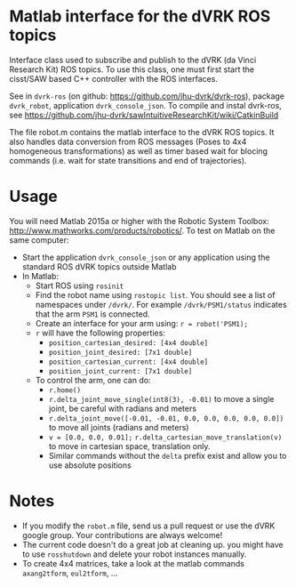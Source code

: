 Matlab interface for the dVRK ROS topics
========================================

Interface class used to subscribe and publish to the dVRK (da Vinci Research Kit) ROS topics.  To use this class, one must first start the cisst/SAW based C++ controller with the ROS interfaces.

See in `dvrk-ros` (on github: https://github.com/jhu-dvrk/dvrk-ros), package `dvrk_robot`, application `dvrk_console_json`.  To compile and instal dvrk-ros, see https://github.com/jhu-dvrk/sawIntuitiveResearchKit/wiki/CatkinBuild

The file robot.m contains the matlab interface to the dVRK ROS topics.  It also handles data conversion from ROS messages (Poses to 4x4 homogeneous transformations) as well as timer based wait for blocing commands (i.e. wait for state transitions and end of trajectories).

Usage
=====

You will need Matlab 2015a or higher with the Robotic System Toolbox: http://www.mathworks.com/products/robotics/.  To test on Matlab on the same computer:
 * Start the application `dvrk_console_json` or any application using the standard ROS dVRK topics outside Matlab
 * In Matlab:
   * Start ROS using `rosinit`
   * Find the robot name using `rostopic list`.  You should see a list of namespaces under `/dvrk/`.  For example `/dvrk/PSM1/status` indicates that the arm `PSM1` is connected.
   * Create an interface for your arm using: `r = robot('PSM1);`
   * `r` will have the following properties:
     * `position_cartesian_desired: [4x4 double]`
     * `position_joint_desired: [7x1 double]`
     * `position_cartesian_current: [4x4 double]`
     * `position_joint_current: [7x1 double]`
   * To control the arm, one can do:
     * `r.home()`
     * `r.delta_joint_move_single(int8(3), -0.01)` to move a single joint, be careful with radians and meters
     * `r.delta_joint_move([-0.01, -0.01, 0.0, 0.0, 0.0, 0.0, 0.0])` to move all joints (radians and meters)
     * `v = [0.0, 0.0, 0.01];`
       `r.delta_cartesian_move_translation(v)` to move in cartesian space, translation only.
     * Similar commands without the `delta` prefix exist and allow you to use absolute positions

Notes
=====

* If you modify the `robot.m` file, send us a pull request or use the dVRK google group.  Your contributions are always welcome!
* The current code doesn't do a great job at cleaning up.  you might have to use `rosshutdown` and delete your robot instances manually.
* To create 4x4 matrices, take a look at the matlab commands `axang2tform`, `eul2tform`, ...
